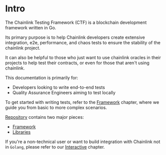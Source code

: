 # Intro

The Chainlink Testing Framework (CTF) is a blockchain development framework written in Go. 

Its primary purpose is to help Chainlink developers create extensive integration, e2e, performance, and chaos tests to ensure the stability of the chainlink project.

It can also be helpful to those who just want to use chainlink oracles in their projects to help test their contracts, or even for those that aren't using chainlink.

This documentation is primarily for:
- Developers looking to write end-to-end tests
- Quality Assurance Engineers aiming to test locally

To get started with writing tests, refer to the [Framework](./framework/getting_started.md) chapter, where we guide you from basic to more complex scenarios.

[Repository](https://github.com/smartcontractkit/chainlink-testing-framework) contains two major pieces:
- [Framework](framework/overview.md)
- [Libraries](libraries.md)

If you're a non-technical user or want to build integration with Chainlink not in `Golang`, please refer to our [Interactive](framework/interactive.md) chapter.
